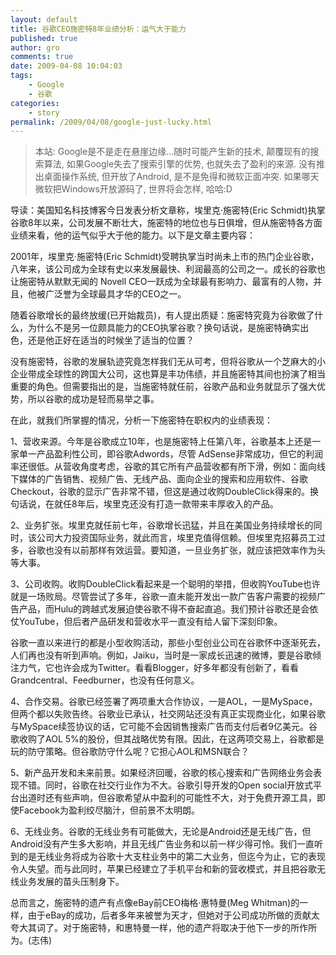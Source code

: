 ```yaml
---
layout: default
title: 谷歌CEO施密特8年业绩分析：运气大于能力
published: true
author: gro
comments: true
date: 2009-04-08 10:04:03
tags:
    - Google
    - 谷歌
categories:
    - story
permalink: /2009/04/08/google-just-lucky.html
---
```

> 本站: Google是不是走在悬崖边缘&#8230;随时可能产生新的技术, 颠覆现有的搜索算法, 如果Google失去了搜索引擎的优势, 也就失去了盈利的来源. 没有推出桌面操作系统, 但开放了Android, 是不是免得和微软正面冲突. 如果哪天微软把Windows开放源码了, 世界将会怎样, 哈哈:D

导读：美国知名科技博客今日发表分析文章称，埃里克·施密特(Eric Schmidt)执掌谷歌8年以来，公司发展不断壮大，施密特的地位也与日俱增，但从施密特各方面业绩来看，他的运气似乎大于他的能力。以下是文章主要内容： 

2001年，埃里克·施密特(Eric Schmidt)受聘执掌当时尚未上市的热门企业谷歌，八年来，该公司成为全球有史以来发展最快、利润最高的公司之一。成长的谷歌也让施密特从默默无闻的 Novell CEO一跃成为全球最有影响力、最富有的人物，并且，他被广泛誉为全球最具才华的CEO之一。 



随着谷歌增长的最终放缓(已开始裁员)，有人提出质疑：施密特究竟为谷歌做了什么，为什么不是另一位颇具能力的CEO执掌谷歌？换句话说，是施密特确实出色，还是他正好在适当的时候坐了适当的位置？ 

没有施密特，谷歌的发展轨迹究竟怎样我们无从可考，但将谷歌从一个芝麻大的小企业带成全球性的跨国大公司，这也算是丰功伟绩，并且施密特其间也扮演了相当重要的角色。但需要指出的是，当施密特就任前，谷歌产品和业务就显示了强大优势，所以谷歌的成功是轻而易举之事。 

在此，就我们所掌握的情况，分析一下施密特在职权内的业绩表现： 

1、营收来源。今年是谷歌成立10年，也是施密特上任第八年，谷歌基本上还是一家单一产品盈利性公司，即谷歌Adwords，尽管 AdSense非常成功，但它的利润率还很低。从营收角度考虑，谷歌的其它所有产品营收都有所下滑，例如：面向线下媒体的广告销售、视频广告、无线产品、面向企业的搜索和应用软件、谷歌Checkout，谷歌的显示广告非常不错，但这是通过收购DoubleClick得来的。换句话说，在就任8年后，埃里克还没有打造一款带来丰厚收入的产品。 

2、业务扩张。埃里克就任前七年，谷歌增长迅猛，并且在美国业务持续增长的同时，该公司大力投资国际业务，就此而言，埃里克值得信赖。但埃里克招募员工过多，谷歌也没有以前那样有效运营。要知道，一旦业务扩张，就应该把效率作为头等大事。 

3、公司收购。收购DoubleClick看起来是一个聪明的举措，但收购YouTube也许就是一场败局。尽管尝试了多年，谷歌一直未能开发出一款广告客户需要的视频广告产品，而Hulu的跨越式发展迫使谷歌不得不奋起直追。我们预计谷歌还是会依仗YouTube，但后者产品研发和营收水平一直没有给人留下深刻印象。 

谷歌一直以来进行的都是小型收购活动，那些小型创业公司在谷歌怀中逐渐死去，人们再也没有听到声响。例如，Jaiku，当时是一家成长迅速的微博，要是谷歌倾注力气，它也许会成为Twitter。看看Blogger，好多年都没有创新了，看看Grandcentral、Feedburner，也没有任何意义。 

4、合作交易。谷歌已经签署了两项重大合作协议，一是AOL，一是MySpace，但两个都以失败告终。谷歌业已承认，社交网站还没有真正实现商业化，如果谷歌与MySpace续签协议的话，它可能不会因销售搜索广告而支付后者9亿美元。谷歌收购了AOL 5%的股份，但其战略优势有限。因此，在这两项交易上，谷歌都是玩的防守策略。但谷歌防守什么呢？它担心AOL和MSN联合？ 

5、新产品开发和未来前景。如果经济回暖，谷歌的核心搜索和广告网络业务会表现不错。同时，谷歌在社交行业作为不大。谷歌引导开发的Open social开放式平台出道时还有些声响，但谷歌希望从中盈利的可能性不大，对于免费开源工具，即使Facebook为盈利绞尽脑汁，但前景不太明朗。 

6、无线业务。谷歌的无线业务有可能做大，无论是Android还是无线广告，但Android没有产生多大影响，并且无线广告业务和以前一样少得可怜。我们一直听到的是无线业务将成为谷歌十大支柱业务中的第二大业务，但迄今为止，它的表现令人失望。而与此同时，苹果已经建立了手机平台和新的营收模式，并且把谷歌无线业务发展的苗头压制身下。 

总而言之，施密特的遗产有点像eBay前CEO梅格·惠特曼(Meg Whitman)的一样，由于eBay的成功，后者多年来被誉为天才，但她对于公司成功所做的贡献太夸大其词了。对于施密特，和惠特曼一样，他的遗产将取决于他下一步的所作所为。(志伟)